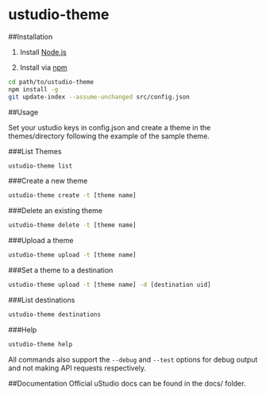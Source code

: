 ustudio-theme
====================

##Installation

1. Install [Node.js](http://nodejs.org/)

2. Install via [npm](https://www.npmjs.org/)

```sh
cd path/to/ustudio-theme
npm install -g
git update-index --assume-unchanged src/config.json
```

##Usage

Set your ustudio keys in config.json and create a theme in the themes/directory following the example of the sample theme.

###List Themes
```sh
ustudio-theme list
```

###Create a new theme
```sh
ustudio-theme create -t [theme name]
```

###Delete an existing theme
```sh
ustudio-theme delete -t [theme name]
```

###Upload a theme
```sh
ustudio-theme upload -t [theme name]
```

###Set a theme to a destination
```sh
ustudio-theme upload -t [theme name] -d [destination uid]
```

###List destinations
```sh
ustudio-theme destinations
```

###Help
```sh
ustudio-theme help
```

All commands also support the `--debug` and `--test` options for debug output and not making API requests respectively.

##Documentation
Official uStudio docs can be found in the docs/ folder.
